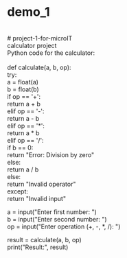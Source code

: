# demo_1
<br>
# project-1-for-microIT
<br>
calculator project
<br>
Python code for the calculator:
<br>
<br>
def calculate(a, b, op):
<br>
    try:
    <br>
        a = float(a)
        <br>
        b = float(b)
        <br>
        if op == '+':
        <br>
            return a + b
            <br>
        elif op == '-':
        <br>
            return a - b
            <br>
        elif op == '*':
        <br>
            return a * b
            <br>
        elif op == '/':
        <br>
            if b == 0:
            <br>
                return "Error: Division by zero"
                <br>
            else:
            <br>
                return a / b
                <br>
        else:
        <br>
            return "Invalid operator"
            <br>
    except:
    <br>
        return "Invalid input"
        <br>

a = input("Enter first number: ")
<br>
b = input("Enter second number: ")
<br>
op = input("Enter operation (+, -, *, /): ")
<br>

result = calculate(a, b, op)
<br>
print("Result:", result)
